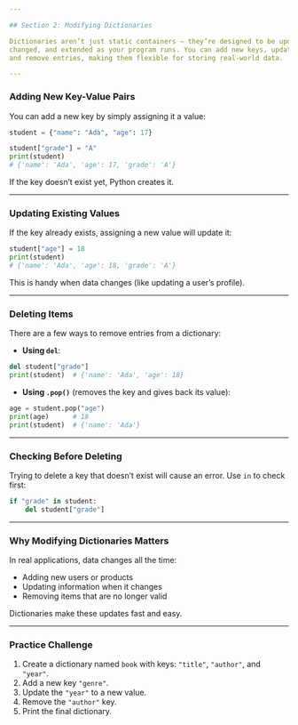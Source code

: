 ```yaml
---

## Section 2: Modifying Dictionaries

Dictionaries aren’t just static containers — they’re designed to be updated,
changed, and extended as your program runs. You can add new keys, update values,
and remove entries, making them flexible for storing real-world data.

---
```


### Adding New Key-Value Pairs

You can add a new key by simply assigning it a value:

```python
student = {"name": "Ada", "age": 17}

student["grade"] = "A"
print(student)
# {'name': 'Ada', 'age': 17, 'grade': 'A'}
```

If the key doesn’t exist yet, Python creates it.

---

### Updating Existing Values

If the key already exists, assigning a new value will update it:

```python
student["age"] = 18
print(student)
# {'name': 'Ada', 'age': 18, 'grade': 'A'}
```

This is handy when data changes (like updating a user’s profile).

---

### Deleting Items

There are a few ways to remove entries from a dictionary:

* **Using `del`**:

```python
del student["grade"]
print(student)  # {'name': 'Ada', 'age': 18}
```

* **Using `.pop()`** (removes the key and gives back its value):

```python
age = student.pop("age")
print(age)      # 18
print(student)  # {'name': 'Ada'}
```

---

### Checking Before Deleting

Trying to delete a key that doesn’t exist will cause an error. Use `in` to check
first:

```python
if "grade" in student:
    del student["grade"]
```

---

### Why Modifying Dictionaries Matters

In real applications, data changes all the time:

* Adding new users or products
* Updating information when it changes
* Removing items that are no longer valid

Dictionaries make these updates fast and easy.

---

### Practice Challenge

1. Create a dictionary named `book` with keys: `"title"`, `"author"`, and `"year"`.
2. Add a new key `"genre"`.
3. Update the `"year"` to a new value.
4. Remove the `"author"` key.
5. Print the final dictionary.


